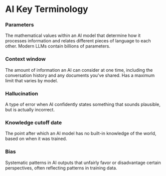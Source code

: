 # AI Key Terminology

### Parameters
The mathematical values within an AI model that determine
how it processes information and relates different pieces of
language to each other. Modern LLMs contain billions of
parameters.

### Context window
The amount of information an AI can consider at one time,
including the conversation history and any documents you’ve shared.
Has a maximum limit that varies by model.

### Hallucination
A type of error when AI confidently states something that
sounds plausible, but is actually incorrect.

### Knowledge cutoff date
The point after which an AI model has no built-in knowledge
of the world, based on when it was trained.

### Bias
Systematic patterns in AI outputs that unfairly favor or
disadvantage certain perspectives, often reflecting
patterns in training data.
